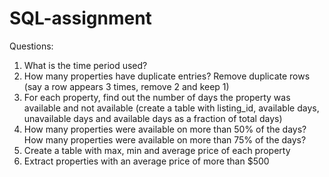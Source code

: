 # SQL-assignment

Questions:
1. What is the time period used?
2. How many properties have duplicate entries? Remove duplicate rows (say a row
appears 3 times, remove 2 and keep 1)
3. For each property, find out the number of days the property was available and not
available (create a table with listing_id, available days, unavailable days and available
days as a fraction of total days)
4. How many properties were available on more than 50% of the days? How many
properties were available on more than 75% of the days?
5. Create a table with max, min and average price of each property
6. Extract properties with an average price of more than $500
